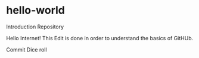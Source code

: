 # hello-world
Introduction Repository

Hello Internet!
This Edit is done in order to understand the basics of GitHUb.

Commit Dice roll
